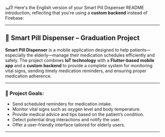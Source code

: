 أكيد! Here's the English version of your Smart Pill Dispenser README introduction, reflecting that you're using a **custom backend** instead of Firebase:

---

## 📱 Smart Pill Dispenser – Graduation Project

**Smart Pill Dispenser** is a mobile application designed to help patients—especially the elderly—manage their medication schedules efficiently and safely. The project combines **IoT technology** with a **Flutter-based mobile app** and a **custom backend** to provide a complete system for monitoring vital signs, sending timely medication reminders, and ensuring proper medication adherence.

---

### 🎯 Project Goals:
- Send scheduled reminders for medication intake.
- Monitor vital signs such as oxygen level and body temperature.
- Provide medical advice and tips based on the patient’s condition.
- Detect potential drug interactions and notify the user.
- Offer a user-friendly interface tailored for elderly users.

---

